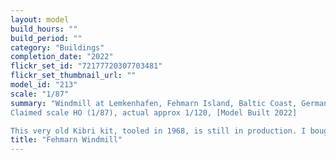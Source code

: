 ```yaml
---
layout: model
build_hours: ""
build_period: ""
category: "Buildings"
completion_date: "2022"
flickr_set_id: "72177720307703481"
flickr_set_thumbnail_url: ""
model_id: "213"
scale: "1/87"
summary: "Windmill at Lemkenhafen, Fehmarn Island, Baltic Coast, Germany. (1787),
Claimed scale HO (1/87), actual approx 1/120, [Model Built 2022]

This very old Kibri kit, tooled in 1968, is still in production. I bought a copy in 1984, sold it in 1999 and then bought another copy in 2021. With such a chequered history, I thought I would have to build it. The kit is a proportionally inaccurate and underscale representation of the famous windmill off the Baltic coast. Still, it looks like a windmill and was fun to build."
title: "Fehmarn Windmill"
---
```




